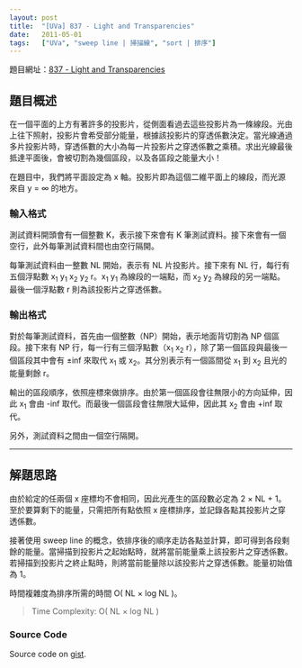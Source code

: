 ```yaml
---
layout: post
title:  "[UVa] 837 - Light and Transparencies"
date:   2011-05-01
tags:   ["UVa", "sweep line | 掃描線", "sort | 排序"]
---
```


題目網址：[837 - Light and Transparencies](http://uva.onlinejudge.org/index.php?option=com_onlinejudge&Itemid=8&category=10&page=show_problem&problem=778)

## 題目概述

在一個平面的上方有著許多的投影片，從側面看過去這些投影片為一條線段。光由上往下照射，投影片會希受部分能量，根據該投影片的穿透係數決定。當光線通過多片投影片時，穿透係數的大小為每一片投影片之穿透係數之乘積。求出光線最後抵達平面後，會被切割為幾個區段，以及各區段之能量大小！

在題目中，我們將平面設定為 x 軸。投影片即為這個二維平面上的線段，而光源來自 y = ∞ 的地方。

### 輸入格式

測試資料開頭會有一個整數 K，表示接下來會有 K 筆測試資料。接下來會有一個空行，此外每筆測試資料間也由空行隔開。

每筆測試資料由一整數 NL 開始，表示有 NL 片投影片。接下來有 NL 行，每行有五個浮點數 x<sub>1</sub> y<sub>1</sub> x<sub>2</sub> y<sub>2</sub> r。x<sub>1</sub> y<sub>1</sub> 為線段的一端點，而 x<sub>2</sub> y<sub>2</sub> 為線段的另一端點。最後一個浮點數 r 則為該投影片之穿透係數。

### 輸出格式

對於每筆測試資料，首先由一個整數（NP）開始，表示地面背切割為 NP 個區段。接下來有 NP 行，每一行有三個浮點數（x<sub>1</sub> x<sub>2</sub> r），除了第一個區段與最後一個區段其中會有 ±inf 來取代 x<sub>1</sub> 或 x<sub>2</sub>。其分別表示有一個區間從 x<sub>1</sub> 到 x<sub>2</sub> 且光的能量剩餘 r。

輸出的區段順序，依照座標來做排序。由於第一個區段會往無限小的方向延伸，因此 x<sub>1</sub> 會由 -inf 取代。而最後一個區段會往無限大延伸，因此其 x<sub>2</sub> 會由 +inf 取代。

另外，測試資料之間由一個空行隔開。

---

## 解題思路

由於給定的任兩個 x 座標均不會相同，因此光產生的區段數必定為 2 × NL + 1。至於要算剩下的能量，只需把所有點依照 x 座標排序，並記錄各點其投影片之穿透係數。

接著使用 sweep line 的概念，依排序後的順序走訪各點並計算，即可得到各段剩餘的能量。當掃描到投影片之起始點時，就將當前能量乘上該投影片之穿透係數。若掃描到投影片之終止點時，則將當前能量除以該投影片之穿透係數。能量初始值為 1。

時間複雜度為排序所需的時間 O( NL × log NL )。

> Time Complexity: O( NL × log NL )

### Source Code

<script src="https://gist.github.com/KuoE0/1611184.js"></script>

Source code on [gist](https://gist.github.com/KuoE0/1611184).
